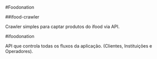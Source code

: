 #Foodonation

##ifood-crawler

Crawler simples para captar produtos do ifood via API.

#ifoodonation

API que controla todas os fluxos da aplicação. (Clientes, Instituições e Operadores).
